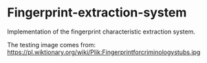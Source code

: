 # Fingerprint-extraction-system

Implementation of the fingerprint characteristic extraction system.

The testing image comes from: https://pl.wiktionary.org/wiki/Plik:Fingerprintforcriminologystubs.jpg
